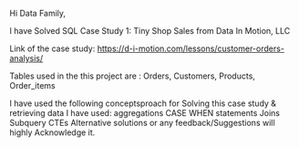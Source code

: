 Hi Data Family,

I have Solved SQL Case Study 1: Tiny Shop Sales from Data In Motion, LLC

Link of the case study: https://d-i-motion.com/lessons/customer-orders-analysis/

Tables used in the this project are : Orders, Customers, Products, Order_items

I have used the following conceptsproach for Solving this case study & retrieving data I have used: aggregations CASE WHEN statements Joins Subquery CTEs Alternative solutions or any feedback/Suggestions will highly Acknowledge it.

